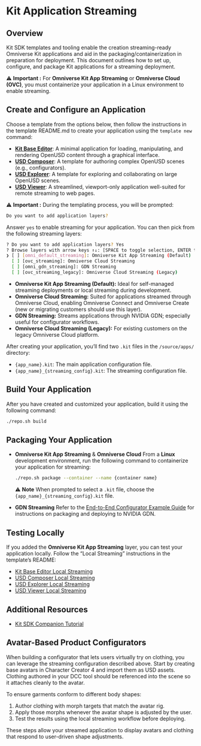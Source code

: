 # Kit Application Streaming

## Overview

Kit SDK templates and tooling enable the creation streaming-ready Omniverse Kit applications and aid in the packaging/containerization in preparation for deployment. This document outlines how to set up, configure, and package Kit applications for a streaming deployment.

:warning: **Important :** For **Omniverse Kit App Streaming** or **Omniverse Cloud (OVC)**, you must containerize your application in a Linux environment to enable streaming.

## Create and Configure an Application

Choose a template from the options below, then follow the instructions in the template README.md to create your application using the `template new` command:

- **[Kit Base Editor](../../templates/apps/kit_base_editor/)**: A minimal application for loading, manipulating, and rendering OpenUSD content through a graphical interface.
- **[USD Composer](../../templates/apps/usd_composer)**: A template for authoring complex OpenUSD scenes (e.g., configurators).
- **[USD Explorer](../../templates/apps/usd_explorer)**: A template for exploring and collaborating on large OpenUSD scenes.
- **[USD Viewer](../../templates/apps/usd_viewer)**: A streamlined, viewport-only application well-suited for remote streaming to web pages.

:warning: **Important :** During the templating process, you will be prompted:

```bash
Do you want to add application layers?
```

Answer `yes` to enable streaming for your application. You can then pick from the following streaming layers:

```bash
? Do you want to add application layers? Yes
? Browse layers with arrow keys ↑↓: [SPACE to toggle selection, ENTER to confirm selection(s)]
❯ [ ] [omni_default_streaming]: Omniverse Kit App Streaming (Default)
  [ ] [ovc_streaming]: Omniverse Cloud Streaming
  [ ] [omni_gdn_streaming]: GDN Streaming
  [ ] [ovc_streaming_legacy]: Omniverse Cloud Streaming (Legacy)
```

- **Omniverse Kit App Streaming (Default):** Ideal for self-managed streaming deployments or local streaming during development.
- **Omniverse Cloud Streaming:** Suited for applications streamed through Omniverse Cloud, enabling Omniverse Connect and Omniverse Create (new or migrating customers should use this layer).
- **GDN Streaming:** Streams applications through NVIDIA GDN; especially useful for configurator workflows.
- **Omniverse Cloud Streaming (Legacy):** For existing customers on the legacy Omniverse Cloud platform.

After creating your application, you’ll find two `.kit` files in the `/source/apps/` directory:
- `{app_name}.kit`: The main application configuration file.
- `{app_name}_{streaming_config}.kit`: The streaming configuration file.

## Build Your Application
After you have created and customized your application, build it using the following command:

```bash
./repo.sh build
```

## Packaging Your Application

- **Omniverse Kit App Streaming** & **Omniverse Cloud**
  From a **Linux** development environment, run the following command to containerize your application for streaming:

  ```bash
  ./repo.sh package --container --name {container name}
  ```

  :warning: **Note**
  When prompted to select a `.kit` file, choose the `{app_name}_{streaming_config}.kit` file.

- **GDN Streaming**
  Refer to the [End-to-End Configurator Example Guide](https://docs.omniverse.nvidia.com/auto-config/latest/overview.html) for instructions on packaging and deploying to NVIDIA GDN.

## Testing Locally

If you added the **Omniverse Kit App Streaming** layer, you can test your application locally. Follow the “Local Streaming” instructions in the template’s README:

- [Kit Base Editor Local Streaming](../../templates/apps/kit_base_editor/README.md#local-streaming)
- [USD Composer Local Streaming](../../templates/apps/usd_composer/README.md#local-streaming)
- [USD Explorer Local Streaming](../../templates/apps/usd_explorer/README.md#local-streaming)
- [USD Viewer Local Streaming](../../templates/apps/usd_viewer/README.md#local-streaming)

## Additional Resources

- [Kit SDK Companion Tutorial](https://docs.omniverse.nvidia.com/kit/docs/kit-app-template/latest/docs/intro.html)

## Avatar-Based Product Configurators

When building a configurator that lets users virtually try on clothing, you can leverage the streaming configuration described above. Start by creating base avatars in Character Creator 4 and import them as USD assets. Clothing authored in your DCC tool should be referenced into the scene so it attaches cleanly to the avatar.

To ensure garments conform to different body shapes:
1. Author clothing with morph targets that match the avatar rig.
2. Apply those morphs whenever the avatar shape is adjusted by the user.
3. Test the results using the local streaming workflow before deploying.

These steps allow your streamed application to display avatars and clothing that respond to user-driven shape adjustments.

